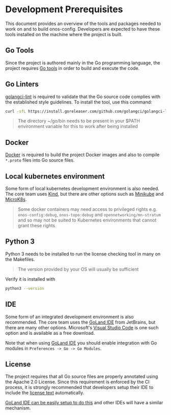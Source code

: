 # Development Prerequisites
This document provides an overview of the tools and packages needed to work on and to build onos-config.
Developers are expected to have these tools installed on the machine where the project is built.

## Go Tools
Since the project is authored mainly in the Go programming language, the project requires [Go tools] 
in order to build and execute the code.

## Go Linters
[golangci-lint] is required to validate that the Go source code complies with the established style 
guidelines. To install the tool, use this command:
```bash
curl -sfL https://install.goreleaser.com/github.com/golangci/golangci-lint.sh | sh -s -- -b $(go env GOPATH)/bin latest
```
> The directory ~/go/bin needs to be present in your $PATH environment variable
>for this to work after being installed 

## Docker
[Docker] is required to build the project Docker images and also to compile `*.proto` files into Go source files.

## Local kubernetes environment
Some form of local kubernetes development environment is also needed.
The core team uses [Kind], but there are other options such as [Minikube] and [MicroK8s].
> Some docker containers may need access to privileged rights e.g. `onos-config:debug`,
> `onos-topo:debug` and `opennetworking/mn-stratum` and so may not be suited to
> Kubernetes environments that cannot grant these rights

## Python 3
Python 3 needs to be installed to run the license checking tool in many on the Makefiles.
> The version provided by your OS will usually be sufficient

Verify it is installed with
```bash
python3 --version
```  

## IDE
Some form of an integrated development environment is also recommended.
The core team uses the [GoLand IDE] from JetBrains, but there are many other options. 
Microsoft's [Visual Studio Code] is one such option and is available as a free download.

Note that when using [GoLand IDE] you should enable integration with Go modules in `Preferences -> Go -> Go Modules`.

## License
The project requires that all Go source files are properly annotated using the Apache 2.0 License.
Since this requirement is enforced by the CI process, it is strongly recommended that developers
setup their IDE to include the [license text](https://github.com/onosproject/onos-config/blob/master/build/licensing/boilerplate.go.txt)
automatically.

[GoLand IDE can be easily setup to do this](license_goland.md) and other IDEs will have a similar mechanism.


[Go tools]: https://golang.org/doc/install
[golangci-lint]: https://github.com/golangci/golangci-lint
[Docker]: https://docs.docker.com/install/
[Kind]: https://github.com/kubernetes-sigs/kind
[Minikube]: https://kubernetes.io/docs/tasks/tools/install-minikube/
[MicroK8s]: https://microk8s.io/
[GoLand IDE]: https://www.jetbrains.com/go/
[Visual Studio Code]: https://code.visualstudio.com
